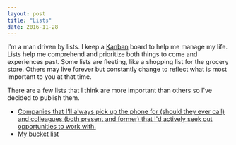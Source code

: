 ```yaml
---
layout: post
title: "Lists"
date: 2016-11-28
---
```


I'm a man driven by lists.
I keep a [Kanban][] board to help me manage my life.
Lists help me comprehend and prioritize both things to come and experiences past.
Some lists are fleeting, like a shopping list for the grocery store.
Others may live forever but constantly change to reflect what is most important to you at that time.

There are a few lists that I think are more important than others so I've decided to publish them. 

- [Companies that I'll always pick up the phone for (should they ever call) and colleagues (both present and former) that I'd actively seek out opportunities to work with.][companies-and-people]
- [My bucket list](/bucket-list/)

[kanban]: https://en.wikipedia.org/wiki/Kanban
[companies-and-people]: /companies-and-people/
[bucket]: /bucket-list/


